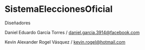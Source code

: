 # SistemaEleccionesOficial

Diseñadores

Daniel Eduardo García Torres  /   daniel.garcia.3914@facebook.com

Kevin Alexander Rogel Vásquez / kevin.rogel@hotmail.com

